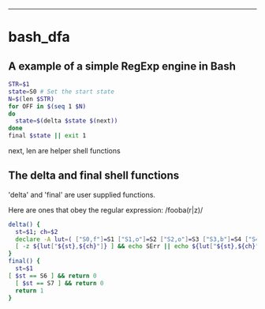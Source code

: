 
---

# bash_dfa

## A example of a simple RegExp engine in Bash

```bash
STR=$1
state=S0 # Set the start state
N=$(len $STR)
for OFF in $(seq 1 $N)
do
  state=$(delta $state $(next))
done
final $state || exit 1
```


next, len are helper shell functions

## The delta and final shell functions

'delta' and 'final'  are user supplied functions.

Here are ones that obey the regular expression: /fooba(r|z)/

```bash
delta() {
  st=$1; ch=$2
  declare -A lut=( ["S0,f"]=S1 ["S1,o"]=S2 ["S2,o"]=S3 ["S3,b"]=S4 ["S4,a"]=S5 ["S5,r"]=S6 ["S5,z"]=S7 )
  [ -z ${lut["${st},${ch}"]} ] && echo SErr || echo ${lut["${st},${ch}"]}
}
final() {
  st=$1
[ $st == S6 ] && return 0
  [ $st == S7 ] && return 0
  return 1
}
```

